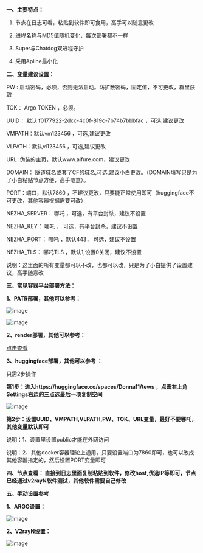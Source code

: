 **一、主要特点：**

1. 节点在日志可看，粘贴到软件即可食用，高手可以随意更改

2. 进程名称与MD5值随机变化，每次部署都不一样

3. Super与Chatdog双进程守护

4. 采用Apline最小化

**二、变量建议设置：**

PW  : 启动密码，必须，否则无法启动。防扩散密码，固定值，不可更改，群里获取

TOK： Argo TOKEN ，必须。

UUID： 默认 f0177922-2dcc-4c0f-819c-7b74b7bbbfac ，可选,建议更改

VMPATH：默认vm123456 ，可选,建议更改

VLPATH：默认vl123456 ，可选,建议更改

URL  :伪装的主页，默认www.aifure.com，建议更改

DOMAIN： 隧道域名或套了CF的域名,可选,建议小白更改。（DOMAIN填写只是为了小白粘贴节点方便，高手随意）。

PORT：端口，默认7860 ，不建议更改，只要能正常使用即可（huggingface不可更改，其他容器根据需要可改）

NEZHA_SERVER： 哪吒 ，可选，有平台封杀，建议不设置

NEZHA_KEY： 哪吒 ， 可选，有平台封杀，建议不设置

NEZHA_PORT： 哪吒 ，默认443， 可选，建议不设置

NEZHA_TLS： 哪吒TLS ，默认1,设置0关闭，建议不设置

说明：这里面的所有变量都可以不改，也都可以改，只是为了小白提供了设置建议，高手随意改

**三、常见容器平台部署方法：**

**1、PATR部署，其他可以参考：**

![image](https://github.com/dsadsadsss/x-docker/blob/main/png/patr1.PNG)

![image](https://github.com/dsadsadsss/x-docker/blob/main/png/patr2.PNG)

**2、render部署，其他可以参考：**

   [点击查看](https://github.com/dsadsadsss/render.git)

**3、huggingface部署，其他可以参考 ：**

   只需2步操作
   
**第1步：进入https://huggingface.co/spaces/Donna11/tews ，点击右上角Settings右边的三点选最后一项复制空间**

   ![image](https://github.com/dsadsadsss/x-docker/blob/main/png/fuzhi.PNG)
   
**第2步：设置UUID、VMPATH,VLPATH,PW、TOK、URL变量，最好不要哪吒，其他变量默认即可**

说明：1、设置里设置public才能在外网访问

说明：2、其他docker容器理论上通用，只要设置端口为7860即可，也可以改成其他容器指定的，然后设置PORT变量即可

**四、节点查看： 直接到日志里面复制粘贴到软件，修改host,优选IP等即可，节点已经通过v2rayN软件测试，其他软件需要自己修改**

**五、手动设置参考**

**1、ARGO设置：**

   ![image](https://github.com/dsadsadsss/x-docker/blob/main/png/argo1.PNG)

**2、V2rayN设置：**

  ![image](https://github.com/dsadsadsss/x-docker/blob/main/png/vless.PNG)


